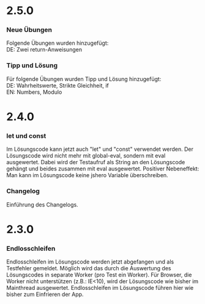 # 2.5.0

### Neue Übungen
Folgende Übungen wurden hinzugefügt:<br>
DE: Zwei return-Anweisungen

### Tipp und Lösung
Für folgende Übungen wurden Tipp und Lösung hinzugefügt:<br>
DE: Wahrheitswerte, Strikte Gleichheit, if<br>
EN: Numbers, Modulo

# 2.4.0

### let und const
Im Lösungscode kann jetzt auch "let" und "const" verwendet werden.
Der Lösungscode wird nicht mehr mit global-eval, sondern mit eval ausgewertet. Dabei wird der Testaufruf als
String an den Lösungscode gehängt und beides zusammen mit eval ausgewertet.
Positiver Nebeneffekt: Man kann im Lösungscode keine jshero Variable überschreiben.

### Changelog
Einführung des Changelogs.

# 2.3.0

### Endlosschleifen
Endlosschleifen im Lösungscode werden jetzt abgefangen und als Testfehler gemeldet.
Möglich wird das durch die Auswertung des Lösungscodes in separate Worker (pro Test ein Worker).
Für Browser, die Worker nicht unterstützen (z.B.: IE<10), wird der Lösungscode wie bisher im Mainthread ausgewertet.
Endlosschleifen im Lösungscode führen hier wie bisher zum Einfrieren der App.
